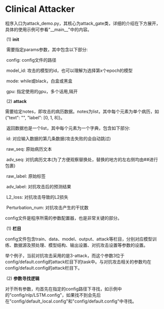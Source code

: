 # Clinical Attacker

程序入口为attack_demo.py，其核心为attack_gate类，详细的介绍在下方展开，具体的使用示例可参看"\_\_main\_\_"中的内容。

​	(1) **init**

​	需要指定params参数，其中包含以下部分:

​	config: config文件的路径

​	model_id: 攻击的模型的id，也可以理解为选择第x个epoch的模型

​	mode: while或black，白盒或黑盒

​	gpu: 指定使用的gpu，多个话用,隔开

​	(2) **attack**

​	需要给定notes，即攻击的病历数据。notes为list，其中每个元素为单个病历，如{"text": "", "label": [0, 1, 8]}。

​	返回数据也是一个list，其中每个元素为一个字典，包含如下部分:

​	id: 对应输入数据的第几条数据(攻击失败的会自动跳过)

​	raw_seq: 原始病历文本

​	adv_seq: 对抗病历文本(为了方便观察替换处，替换的地方的左右侧均由##进行包裹)

​	raw_label: 原始标签

​	adv_label: 对抗攻击后的预测结果

​	L2_loss: 对抗攻击导致的L2损失

​	Perturbation_num: 对抗攻击产生的干扰数



config文件是程序所需的参数配置器，也是非常关键的部分。

​	(1) **栏目**

​	config文件包含train、data、model、output、attack等栏目，分别对应模型训练、数据源及预处理、模型结构、输出设置、对抗攻击设置等参数的设置。

​	举个例子，当前对抗攻击采用的是3-attack，而这个参数3位于config/default.config的attack栏目下的task中。与对抗攻击相关的参数均在config/default.config的attack栏目下。

​	(2) **参数寻找逻辑**

​	对于所有参数，均首先在指定的config路径下寻找，如示例中的"config/nlp/LSTM.config"，如果找不到会先后在"config/default_local.config"和"config/default.config"中寻找。

